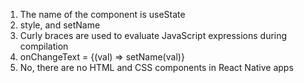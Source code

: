 1. The name of the component is useState
2. style, and setName 
3. Curly braces are used to evaluate JavaScript expressions during compilation 
4. onChangeText = {(val) => setName(val)} 
5. No, there are no HTML and CSS components in React Native apps 